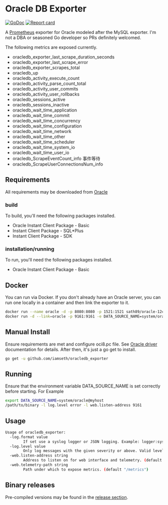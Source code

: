 # Oracle DB Exporter

[![GoDoc](https://godoc.org/github.com/iamseth/oracledb_exporter?status.svg)](http://godoc.org/github.com/iamseth/oracledb_exporter)
[![Report card](https://goreportcard.com/badge/github.com/iamseth/oracledb_exporter)](https://goreportcard.com/badge/github.com/iamseth/oracledb_exporter)

A [Prometheus](https://prometheus.io/) exporter for Oracle modeled after the MySQL exporter. I'm not a DBA or seasoned Go developer so PRs definitely welcomed.

The following metrics are exposed currently.

- oracledb_exporter_last_scrape_duration_seconds
- oracledb_exporter_last_scrape_error
- oracledb_exporter_scrapes_total
- oracledb_up
- oracledb_activity_execute_count
- oracledb_activity_parse_count_total
- oracledb_activity_user_commits
- oracledb_activity_user_rollbacks
- oracledb_sessions_active
- oracledb_sessions_inactive
- oracledb_wait_time_application
- oracledb_wait_time_commit
- oracledb_wait_time_concurrency
- oracledb_wait_time_configuration
- oracledb_wait_time_network
- oracledb_wait_time_other
- oracledb_wait_time_scheduler
- oracledb_wait_time_system_io
- oracledb_wait_time_user_io
- oracledb_ScrapeEventCount_info 事件等待
- oracledb_ScrapeUserConnectionsNum_info

## Requirements

All requirements may be downloaded from [Oracle](http://www.oracle.com/technetwork/database/features/instant-client/index-097480.html)

### build

To build, you'll need the following packages installed.

- Oracle Instant Client Package - Basic
- Instant Client Package - SQL*Plus
- Instant Client Package - SDK

### installation/running

To run, you'll need the following packages installed.

- Oracle Instant Client Package - Basic


## Docker

You can run via Docker. If you don't already have an Oracle server, you can run one locally in a container and then link the exporter to it.

```bash
docker run --name oracle -d -p 8080:8080 -p 1521:1521 sath89/oracle-12c
docker run -d --link=oracle -p 9161:9161 -e DATA_SOURCE_NAME=system/oracle@oracle/xe.oracle.docker iamseth/oracledb_exporter
```

## Manual Install

Ensure requirements are met and configure oci8.pc file. See [Oracle driver](https://github.com/mattn/go-oci8) documentation for details. After then, it's just a go get to install.

```bash
go get -u github.com/iamseth/oracledb_exporter
```

## Running

Ensure that the environment variable DATA_SOURCE_NAME is set correctly before starting. For Example

```bash
export DATA_SOURCE_NAME=system/oracle@myhost
/path/to/binary -l log.level error -l web.listen-address 9161
```
## Usage

```bash
Usage of oracledb_exporter:
  -log.format value
       	If set use a syslog logger or JSON logging. Example: logger:syslog?appname=bob&local=7 or logger:stdout?json=true. Defaults to stderr.
  -log.level value
       	Only log messages with the given severity or above. Valid levels: [debug, info, warn, error, fatal].
  -web.listen-address string
       	Address to listen on for web interface and telemetry. (default ":9161")
  -web.telemetry-path string
       	Path under which to expose metrics. (default "/metrics")
```

## Binary releases

Pre-compiled versions may be found in the [release section](https://github.com/iamseth/oracledb_exporter/releases).
